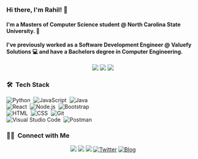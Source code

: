 ### Hi there, I'm Rahil! 👋
#### I'm a Masters of Computer Science student @ North Carolina State University. 🏫 
#### I've previously worked as a Software Development Engineer @ Valuefy Solutions 💻  and have a Bachelors degree in Computer Engineering. 

<!--
### ⚙️ &nbsp;GitHub Analytics
--
<p align="center">
<a href="https://github.com/rahil1304">
  <img height="180em" src="https://github-readme-stats-eight-theta.vercel.app/api?username=rahil1304&show_icons=true&theme=algolia&include_all_commits=true&count_private=true"/>
  <img height="180em" src="https://github-readme-stats-eight-theta.vercel.app/api/top-langs/?username=rahil1304&layout=compact&langs_count=8&theme=algolia"/>
</a>
</p>
--->

<p align=center>
  <img src="https://badges.pufler.dev/visits/rahil1304/rahil1304?color=black&logo=github" />
  <img src="https://komarev.com/ghpvc/?username=rahil1304" />
 <img src="https://hits.seeyoufarm.com/api/count/incr/badge.svg?url=https%3A%2F%2Frahilsarvaiya.tech&count_bg=%232468EC&title_bg=%23555555&icon=&icon_color=%23E7E7E7&title=Website+Hits&edge_flat=false" />
</p>

### 🛠 &nbsp;Tech Stack

![Python](https://img.shields.io/badge/Python-3776AB?style=for-the-badge&logo=python&logoColor=white)&nbsp;
![JavaScript](https://img.shields.io/badge/JavaScript-323330?style=for-the-badge&logo=javascript&logoColor=F7DF1E)&nbsp;
![Java](https://img.shields.io/badge/Java-ED8B00?style=for-the-badge&logo=java&logoColor=white)\
![React](https://img.shields.io/badge/React-20232A?style=for-the-badge&logo=react&logoColor=61DAFB)&nbsp;
![Node.js](https://img.shields.io/badge/Node.js-339933?style=for-the-badge&logo=nodedotjs&logoColor=white)&nbsp;
![Bootstrap](https://img.shields.io/badge/Bootstrap-563D7C?style=for-the-badge&logo=bootstrap&logoColor=white)\
![HTML](https://img.shields.io/badge/HTML5-E34F26?style=for-the-badge&logo=html5&logoColor=white)&nbsp;
![CSS](https://img.shields.io/badge/CSS3-1572B6?style=for-the-badge&logo=css3&logoColor=white)&nbsp;
![Git](https://img.shields.io/badge/Git-F05032?style=for-the-badge&logo=git&logoColor=white)\
![Visual Studio Code](https://img.shields.io/badge/-Visual%20Studio%20Code-05122A?style=flat&logo=visual-studio-code&logoColor=007ACC)&nbsp;
![Postman](https://img.shields.io/badge/Postman-FF6C37?style=for-the-badge&logo=Postman&logoColor=white)&nbsp;

### 🤝🏻 &nbsp;Connect with Me

<p align="center">
<a href="https://rahilsarvaiya.tech"><img src="https://img.shields.io/badge/-rahilsarvaiya.tech-3423A6?style=flat&logo=Google-Chrome&logoColor=white"/></a>
<a href="https://linkedin.com/in/rahil-sarvaiya"><img src="https://img.shields.io/badge/-Rahil%20Sarvaiya-0077B5?style=flat&logo=Linkedin&logoColor=white"/></a>
<a href="mailto:rahil1304@gmail.com"><img src="https://img.shields.io/badge/-rahil1304@gmail.com-D14836?style=flat&logo=Gmail&logoColor=white"/></a>
<a href="https://twitter.com/RahilSarvaiya"><img alt="Twitter" src="https://img.shields.io/badge/Twitter-RahilSarvaiya%20-blue?style=flat&logo=twitter"></a>
<a href="https://medium.com/@rahil1304"><img alt="Blog" src="https://img.shields.io/badge/Medium-rahil1304%20-blue?style=flat&logo=medium"></a>
</p>
<!--
**rahil1304/rahil1304** is a ✨ _special_ ✨ repository because its `README.md` (this file) appears on your GitHub profile.

Here are some ideas to get you started:

- 🔭 I’m currently working on ...
- 🌱 I’m currently learning ...
- 👯 I’m looking to collaborate on ...
- 🤔 I’m looking for help with ...
- 💬 Ask me about ...
- 📫 How to reach me: ...
- 😄 Pronouns: ...
- ⚡ Fun fact: ...
-->
